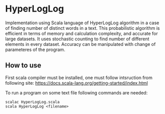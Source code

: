 # HyperLogLog
Implementation using Scala language of HyperLogLog algorithm in a case of finding number of distinct words in a text. 
This probabilistic algorithm is efficient in terms of memory and calculation complexity, and accurate for large datasets. 
It uses stochastic counting to find number of different elements in every dataset.
Accuracy can be manipulated with change of parameteres of the program.

## How to use
First scala compiler must be installed, one must follow intsruction from following site: 
https://docs.scala-lang.org/getting-started/index.html

To run a program on some text file following commands are needed:
```
scalac HyperLogLog.scala
scala HyperLogLog <filename>
```
